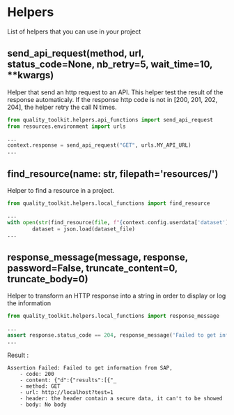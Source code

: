 # Helpers

List of helpers that you can use in your project

## send_api_request(method, url, status_code=None, nb_retry=5, wait_time=10, **kwargs)

Helper that send an http request to an API. This helper test the result of the response automaticaly.
If the response http code is not in [200, 201, 202, 204], the helper retry the call N times.

```python
from quality_toolkit.helpers.api_functions import send_api_request
from resources.environment import urls

...
context.response = send_api_request("GET", urls.MY_API_URL)
...
```

## find_resource(name: str, filepath='resources/')

Helper to find a resource in a project.

```python
from quality_toolkit.helpers.local_functions import find_resource

...
with open(str(find_resource(file, f"{context.config.userdata['dataset']}/{resource}")), 'r', encoding="UTF-8") as dataset_file:
        dataset = json.load(dataset_file)
...
```

## response_message(message, response, password=False, truncate_content=0, truncate_body=0)

Helper to transform an HTTP response into a string in order to display or log the information

```python
from quality_toolkit.helpers.local_functions import response_message

...
assert response.status_code == 204, response_message('Failed to get information', response, truncate_content=20, is_header_secure=False)
...
```

Result :

```text
Assertion Failed: Failed to get information from SAP,
    - code: 200
    - content: {"d":{"results":[{"_
    - method: GET
    - url: http://localhost?test=1
    - header: the header contain a secure data, it can't to be showed
    - body: No body
```
